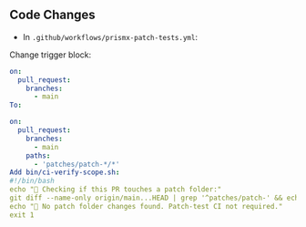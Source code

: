 ## Code Changes

- In `.github/workflows/prismx-patch-tests.yml`:

Change trigger block:
```yaml
on:
  pull_request:
    branches:
      - main
To:

on:
  pull_request:
    branches:
      - main
    paths:
      - 'patches/patch-*/*'
Add bin/ci-verify-scope.sh:
#!/bin/bash
echo "🧪 Checking if this PR touches a patch folder:"
git diff --name-only origin/main...HEAD | grep '^patches/patch-' && echo "✅ Patch change detected" && exit 0
echo "🛑 No patch folder changes found. Patch-test CI not required."
exit 1
